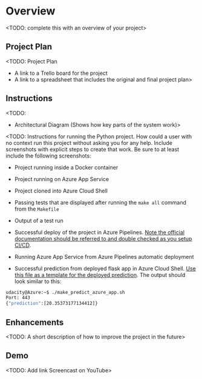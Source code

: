 # Overview

<TODO: complete this with an overview of your project>

## Project Plan
<TODO: Project Plan

* A link to a Trello board for the project
* A link to a spreadsheet that includes the original and final project plan>

## Instructions

<TODO:  
* Architectural Diagram (Shows how key parts of the system work)>

<TODO:  Instructions for running the Python project.  How could a user with no context run this project without asking you for any help.  Include screenshots with explicit steps to create that work. Be sure to at least include the following screenshots:


* Project running inside a Docker container

* Project running on Azure App Service

* Project cloned into Azure Cloud Shell

* Passing tests that are displayed after running the `make all` command from the `Makefile`

* Output of a test run

* Successful deploy of the project in Azure Pipelines.  [Note the official documentation should be referred to and double checked as you setup CI/CD](https://docs.microsoft.com/en-us/azure/devops/pipelines/ecosystems/python-webapp?view=azure-devops).

* Running Azure App Service from Azure Pipelines automatic deployment

* Successful prediction from deployed flask app in Azure Cloud Shell.  [Use this file as a template for the deployed prediction](https://github.com/udacity/nd082-Azure-Cloud-DevOps-Starter-Code/blob/master/C2-AgileDevelopmentwithAzure/project/starter_files/flask-sklearn/make_predict_azure_app.sh).
The output should look similar to this:

```bash
udacity@Azure:~$ ./make_predict_azure_app.sh
Port: 443
{"prediction":[20.35373177134412]}
```

> 

## Enhancements

<TODO: A short description of how to improve the project in the future>

## Demo 

<TODO: Add link Screencast on YouTube>



